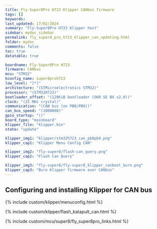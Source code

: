 ```yaml
---
title: Fly-Super8Pro H723 Klipper CANbus firmware
tags: []
keywords: 
last_updated: 17/02/2024
summary: "Fly-Super8Pro H723 Klipper host"
sidebar: mydoc_sidebar
permalink: fly_super8_pro_h723_klipper_can_updating.html
folder: mydoc
comments: false
toc: true
datatable: true

boardname: Fly-Super8Pro H723
firmware: CANbus
mcu: "STM32"
kconfig_name: super8proh723
low_level: "[*]"
architecture: "(STMicroelectronics STM32)"
processor: "(STM32H723)"
bootloader_offset: "(128KiB bootloader (SKR SE BX v2.0))"
clock: "(25 MHz crystal)"
communication: "(CAN bus (on PB8/PB9))"
can_bus_speed: "(1000000)"
gpio_startup: "()"
board_type: "mainboard"
klipper_file: "klipper.bin"
state: "update"

klipper_img1: "klipper/stm32h723_can_pb8pb9.png"
klipper_cap1: "Klipper Menu Config CAN"

klipper_img2: "fly-super8/flash-can_query.png"
klipper_cap2: "Flash Can Query"

klipper_img3: "fly-super8/fly-super8_klipper_canboot_burn.png"
klipper_cap3: "Burn Klipper firmware over CANbus"
---
```


## Configuring and installing Klipper for CAN bus

{% include custom/klipper/menuconfig.html %}

{% include custom/klipper/flash_katapult_can.html %}

{% include custom/mcu/super8/fly_super8pro_links.html %}
